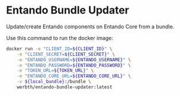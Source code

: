 # Entando Bundle Updater

Update/create Entando components on Entando Core from a bundle.

Use this command to run the docker image:

```bash
docker run -e "CLIENT_ID=${CLIENT_ID}" \
    -e "CLIENT_SECRET=${CLIENT_SECRET}" \
    -e "ENTANDO_USERNAME=${ENTANDO_USERNAME}" \
    -e "ENTANDO_PASSWORD=${ENTANDO_PASSWORD}" \
    -e "TOKEN_URL=${TOKEN_URL}" \
    -e "ENTANDO_CORE_URL=${ENTANDO_CORE_URL}" \
    -v ${local_bundle}:/bundle \
    werbth/entando-bundle-updater:latest
```


